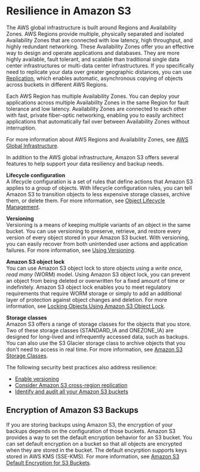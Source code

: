 # Resilience in Amazon S3<a name="disaster-recovery-resiliency"></a>

The AWS global infrastructure is built around Regions and Availability Zones\. AWS Regions provide multiple, physically separated and isolated Availability Zones that are connected with low latency, high throughput, and highly redundant networking\. These Availability Zones offer you an effective way to design and operate applications and databases\. They are more highly available, fault tolerant, and scalable than traditional single data center infrastructures or multi\-data center infrastructures\. If you specifically need to replicate your data over greater geographic distances, you can use [Replication](replication.md), which enables automatic, asynchronous copying of objects across buckets in different AWS Regions\.

Each AWS Region has multiple Availability Zones\. You can deploy your applications across multiple Availability Zones in the same Region for fault tolerance and low latency\. Availability Zones are connected to each other with fast, private fiber\-optic networking, enabling you to easily architect applications that automatically fail over between Availability Zones without interruption\.

For more information about AWS Regions and Availability Zones, see [AWS Global Infrastructure](https://aws.amazon.com/about-aws/global-infrastructure/)\.

In addition to the AWS global infrastructure, Amazon S3 offers several features to help support your data resiliency and backup needs\.

**Lifecycle configuration**  
A lifecycle configuration is a set of rules that define actions that Amazon S3 applies to a group of objects\. With lifecycle configuration rules, you can tell Amazon S3 to transition objects to less expensive storage classes, archive them, or delete them\. For more information, see [Object Lifecycle Management](object-lifecycle-mgmt.md)\.

**Versioning**  
Versioning is a means of keeping multiple variants of an object in the same bucket\. You can use versioning to preserve, retrieve, and restore every version of every object stored in your Amazon S3 bucket\. With versioning, you can easily recover from both unintended user actions and application failures\. For more information, see [Using Versioning](Versioning.md)\.

**Amazon S3 object lock**  
You can use Amazon S3 object lock to store objects using a *write once, read many* \(WORM\) model\. Using Amazon S3 object lock, you can prevent an object from being deleted or overwritten for a fixed amount of time or indefinitely\. Amazon S3 object lock enables you to meet regulatory requirements that require WORM storage or simply to add an additional layer of protection against object changes and deletion\. For more information, see [Locking Objects Using Amazon S3 Object Lock](object-lock.md)\.

**Storage classes**  
Amazon S3 offers a range of storage classes for the objects that you store\. Two of these storage classes \(STANDARD\_IA and ONEZONE\_IA\) are designed for long\-lived and infrequently accessed data, such as backups\. You can also use the S3 Glacier storage class to archive objects that you don't need to access in real time\. For more information, see [Amazon S3 Storage Classes](storage-class-intro.md)\.

The following security best practices also address resilience:
+ [Enable versioning](security-best-practices.md#versioning)
+ [Consider Amazon S3 cross-region replication](security-best-practices.md#cross-region)
+ [Identify and audit all your Amazon S3 buckets](security-best-practices.md#audit)

## Encryption of Amazon S3 Backups<a name="backup-encryption"></a>

If you are storing backups using Amazon S3, the encryption of your backups depends on the configuration of those buckets\. Amazon S3 provides a way to set the default encryption behavior for an S3 bucket\. You can set default encryption on a bucket so that all objects are encrypted when they are stored in the bucket\. The default encyrption supports keys stored in AWS KMS \(SSE\-KMS\)\. For more information, see [ Amazon S3 Default Encryption for S3 Buckets](bucket-encryption.md)\.